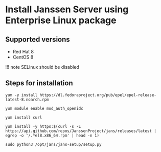 # Install Janssen Server using Enterprise Linux package

## Supported versions
- Red Hat 8
- CentOS 8

!!! note
    SELinux should be disabled

## Steps for installation

```
yum -y install https://dl.fedoraproject.org/pub/epel/epel-release-latest-8.noarch.rpm
```
```
yum module enable mod_auth_openidc
```
```
yum install curl
```
```
yum install -y https:$(curl -s -L https://api.github.com/repos/JanssenProject/jans/releases/latest | egrep -o '/.*el8.x86_64.rpm' | head -n 1)
```
```
sudo python3 /opt/jans/jans-setup/setup.py
```